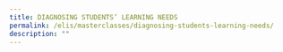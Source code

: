 ```yaml
---
title: DIAGNOSING STUDENTS’ LEARNING NEEDS
permalink: /elis/masterclasses/diagnosing-students-learning-needs/
description: ""
---
```

